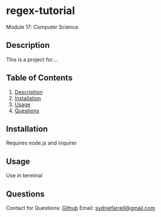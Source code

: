 # regex-tutorial
Module 17: Computer Science

## Description
This is a project for....
## Table of Contents

1. [Description](#Description) 
2. [Installation](#Installation) 
3. [Usage](#usage) 
4. [Questions](#questions)

## Installation
Requires node.js and inquirer
## Usage
Use in terminal
## Questions
Contact for Questions: 
 [Github](https://github.com/syd9f) 
Email: sydniefarrell@gmail.com